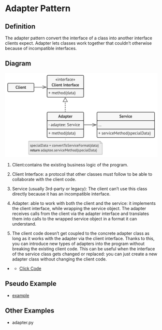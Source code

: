# Adapter Pattern

## Definition
The adapter pattern convert the interface of a class into another interface clients expect. Adapter lets classes work together that couldn’t otherwise because of incompatible interfaces.

## Diagram
![alt text](concept/structure.png)

1. Client:contains the existing business logic of the program.

2. Client Interface: a protocol that other classes must follow to be able to collaborate with the client code.

3. Service (usually 3rd-party or legacy): The client can’t use this class directly because it has an incompatible interface.

4. Adapter: able to work with both the client and the service: it implements the client interface, while wrapping the service object. The adapter receives calls from the client via the adapter interface and translates them into calls to the wrapped service object in a format it can understand.

5. The client code doesn’t get coupled to the concrete adapter class as long as it works with the adapter via the client interface. Thanks to this, you can introduce new types of adapters into the program without breaking the existing client code. This can be useful when the interface of the service class gets changed or replaced: you can just create a new adapter class without changing the client code.

- - [Click Code](concept/example.py)

## Pseudo Example
- [example](pseudocode)

## Other Examples
- adapter.py